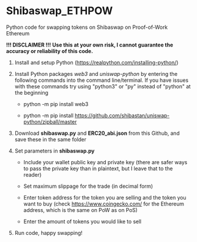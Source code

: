 # Shibaswap_ETHPOW
Python code for swapping tokens on Shibaswap on Proof-of-Work Ethereum

<b>!!! DISCLAIMER !!!</b>
<b>Use this at your own risk, I cannot guarantee the accuracy or reliability of this code.</b>

1. Install and setup Python (https://realpython.com/installing-python/)


2. Install Python packages <i>web3</i> and <i>uniswap-python</i> by entering the following commands into the command line/terminal. If you have issues with these commands try using "python3" or "py" instead of "python" at the beginning


    - python -m pip install web3
    
    - python -m pip install https://github.com/shibastan/uniswap-python/zipball/master


3. Download <b>shibaswap.py</b> and <b>ERC20_abi.json</b> from this Github, and save these in the same folder


4. Set parameters in <b>shibaswap.py</b>

    - Include your wallet public key and private key (there are safer ways to pass the private key than in plaintext, but I leave that to the reader)
  
    - Set maximum slippage for the trade (in decimal form)
  
    - Enter token address for the token you are selling and the token you want to buy (check https://www.coingecko.com/ for the Ethereum address, which is the same on PoW as on PoS) 
  
    - Enter the amount of tokens you would like to sell


5. Run code, happy swapping!

